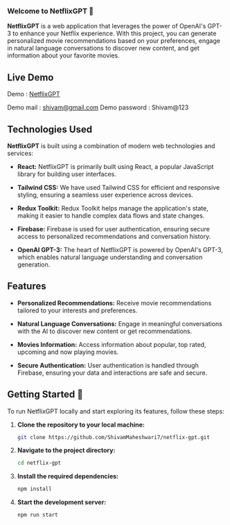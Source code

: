 ### **Welcome to NetflixGPT 👋**

**NetflixGPT** is a web application that leverages the power of OpenAI's GPT-3 to enhance your Netflix experience. With this project, you can generate personalized movie recommendations based on your preferences, engage in natural language conversations to discover new content, and get information about your favorite movies.

## **Live Demo**

Demo : [NetflixGPT](https://netflixgpt-6d015.web.app/ "NetflixGPT")

Demo mail : shivam@gmail.com
Demo password : Shivam@123

## **Technologies Used**

**NetflixGPT** is built using a combination of modern web technologies and services:

- **React:** NetflixGPT is primarily built using React, a popular JavaScript library for building user interfaces.

- **Tailwind CSS:** We have used Tailwind CSS for efficient and responsive styling, ensuring a seamless user experience across devices.

- **Redux Toolkit:** Redux Toolkit helps manage the application's state, making it easier to handle complex data flows and state changes.

- **Firebase:** Firebase is used for user authentication, ensuring secure access to personalized recommendations and conversation history.

- **OpenAI GPT-3:** The heart of NetflixGPT is powered by OpenAI's GPT-3, which enables natural language understanding and conversation generation.

## **Features**

- **Personalized Recommendations:** Receive movie recommendations tailored to your interests and preferences.

- **Natural Language Conversations:** Engage in meaningful conversations with the AI to discover new content or get recommendations.

- **Movies Information:** Access information about popular, top rated, upcoming and now playing movies.

- **Secure Authentication:** User authentication is handled through Firebase, ensuring your data and interactions are safe and secure.

## **Getting Started** 🌟

To run NetflixGPT locally and start exploring its features, follow these steps:

1. **Clone the repository to your local machine:**

   ```bash
   git clone https://github.com/ShivamMaheshwari7/netflix-gpt.git

   ```

2. **Navigate to the project directory:**

   ```bash
   cd netflix-gpt

   ```

3. **Install the required dependencies:**

   ```bash
   npm install

   ```

4. **Start the development server:**

   ```bash
   npm run start
   ```

